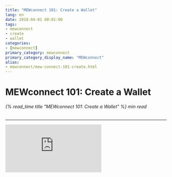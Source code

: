```yaml
---
title: "MEWconnect 101: Create a Wallet"
lang: en
date: 2018-04-01 00:01:00
tags:
- mewconnect
- create
- wallet
categories:
- [mewconnect]
primary_category: mewconnect
primary_category_display_name: "MEWconnect"
alias:
- mewconnect/mew-connect-101-create.html
---
```


# __MEWconnect 101: Create a Wallet__
###### {% read_time title "MEWconnect 101: Create a Wallet" %} min read
***

<div class="youtube-video">
<iframe src="https://www.youtube.com/embed/p2q6qrcKtj8" frameborder="0" allow="accelerometer; autoplay; encrypted-media; gyroscope; picture-in-picture" allowfullscreen></iframe>
</div>
